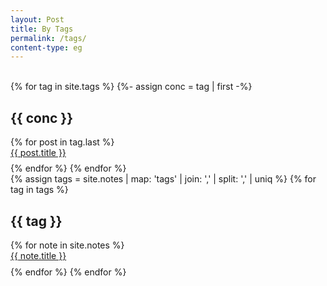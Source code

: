 ```yaml
---
layout: Post
title: By Tags
permalink: /tags/
content-type: eg
---
```



<br>
<div>
{% for tag in site.tags %}
  {%- assign conc = tag | first -%}
    <h2 id="{{ conc }}">{{ conc }}</h2>
    {% for post in tag.last %} 
      <li id="category-content" style="padding-bottom: 0.6em; list-style: none;"><a href="{{post.url}}">{{ post.title }}</a></li>
    {% endfor %}
{% endfor %}
</div>
<div>
{% assign tags =  site.notes | map: 'tags' | join: ','  | split: ',' | uniq %}
{% for tag in tags %}
  <h2 id="{{ tag }}">{{ tag }}</h2>
  {% for note in site.notes %}
    <li id="category-content" style="padding-bottom: 0.6em; list-style: none;"><a href="{{note.url}}">{{ note.title }}</a></li>
  {% endfor %}
{% endfor %}
</div>
<br/>
<br/>